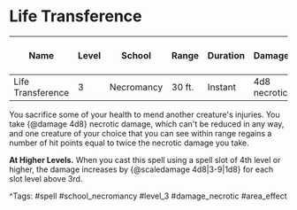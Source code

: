 # Life Transference

| Name | Level | School | Range | Duration | Damage | Save DC & Type |
|------|-------|--------|-------|----------|--------|----------------|
| Life Transference | 3 | Necromancy | 30 ft. | Instant | 4d8 necrotic | - |

You sacrifice some of your health to mend another creature's injuries. You take {@damage 4d8} necrotic damage, which can't be reduced in any way, and one creature of your choice that you can see within range regains a number of hit points equal to twice the necrotic damage you take.

**At Higher Levels.** When you cast this spell using a spell slot of 4th level or higher, the damage increases by {@scaledamage 4d8|3-9|1d8} for each slot level above 3rd.

^Tags: #spell #school_necromancy #level_3 #damage_necrotic #area_effect